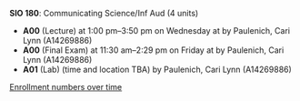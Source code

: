 **SIO 180**: Communicating Science/Inf Aud (4 units)

- **A00** (Lecture) at 1:00 pm–3:50 pm on Wednesday at   by Paulenich, Cari Lynn (A14269886)
- **A00** (Final Exam) at 11:30 am–2:29 pm on Friday at   by Paulenich, Cari Lynn (A14269886)
- **A01** (Lab) (time and location TBA) by Paulenich, Cari Lynn (A14269886)

[Enrollment numbers over time](./SIO180.tsv)
